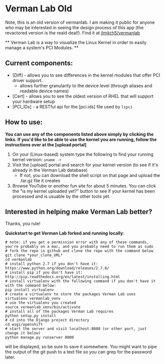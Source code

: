 Verman Lab Old
===================
Note, this is an old version of vermanlab.  I am making it public for anyone who may be interested in seeing the design process of this app (the revactored version is the reald deal!).  Find it at [jlmitch5/vermanlab](https://github.com/jlmitch5/vermanlab)

** Verman Lab is a way to visualize the Linux Kernel in order to easily manage a system's PCI Modules. **

Current components:
-----------
* [Diff] - allows you to see differences in the kernel modules that offer PCI
 driver support.
    * allows further granularity to the device level (through aliases and readable device names)
* [Cert] - allows you to see the oldest version of RHEL that will support your hardware setup
* [PCI_IDs] - a RESTful api for the [pci.ids] file used by `lspci`

How to use:
-----------
**You can use any of the components listed above simply by clicking the links.  If you'd like to be able to use the kernel you are running, follow the instructions over at the [upload portal]**

1. On your (Linux-based) system type the following to find your running kernel version:  `uname -r`
2. Visit the [upload] portal and search for your kernel version (to see if it's already in the Verman Lab database)
    * If not, you can download the shell script on that page and upload the .tar.gz file it creates
3. Browse YouTube or another fun site for about 5 minutes.  You can click the "is my kernel uploaded yet?" button to see if your kernel has been processed and is usuable by the other tools yet.

Interested in helping make Verman Lab better?
-----------
Thanks, you rule!

**Quickstart to get Verman Lab forked and running locally**:
```
# note: if you get a permission error with any of these commands, you're probably on a mac, and you probably need to run them as sudo
# fork the repo in github and clone the repo with the command below
git clone *your_clone_URL*
cd vermanlab
# install python 2.7 if you don't have it: https://www.python.org/download/releases/2.7.8/
# install pip if you don't have it: http://pip.readthedocs.org/en/latest/installing.html
# install virtualenv with the following command if you don't have it with the command below:
pip install virtualenv
# create a virtualenv to store the packages Verman Lab uses
virtualenv vermanlab_venv
# use the virtualenv you created
source vermanlab_venv/bin/activate
# install all of the packages Verman Lab requires
python setup.py install
# cd into the Django project directory
cd wsgi/openshift
# start the server and visit localhost:8000 (or other port, just change it below)
python manage.py runserver 8000
```
will be displayed, so be sure to save it somewhere. You might want 
to pipe the output of the git push to a text file so you can grep for
the password later.

